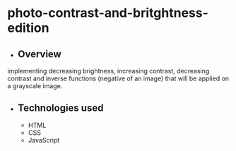 # photo-contrast-and-britghtness-edition
+ ## Overview
implementing decreasing brightness, increasing contrast, decreasing contrast and 
inverse functions (negative of an image) that will be applied on a grayscale image. 

+ ## Technologies used
   + HTML
   + CSS
   + JavaScript

